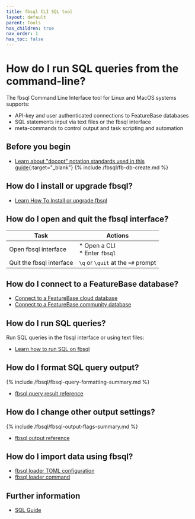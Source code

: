 ```yaml
---
title: fbsql CLI SQL tool
layout: default
parent: Tools
has_children: true
nav_order: 1
has_toc: false
---
```


# How do I run SQL queries from the command-line?

The fbsql Command Line Interface tool for Linux and MacOS systems supports:
* API-key and user authenticated connections to FeatureBase databases
* SQL statements input via text files or the fbsql interface
* meta-commands to control output and task scripting and automation

## Before you begin

* [Learn about "docopt" notation standards used in this guide](http://docopt.org/){:target="_blank"}
{% include /fbsql/fb-db-create.md %}

## How do I install or upgrade fbsql?

* [Learn How To Install or upgrade fbsql](/docs/tools/fbsql/fbsql-install)

## How do I open and quit the fbsql interface?

| Task | Actions |
|---|---|
| Open fbsql interface | * Open a CLI<br/>* Enter `fbsql` |
| Quit the fbsql interface | `\q` or `\quit` at the `=#` prompt |

## How do I connect to a FeatureBase database?

* [Connect to a FeatureBase cloud database](/docs/tools/fbsql/fbsql-connect-cloud-db)
* [Connect to a FeatureBase community database](/docs/tools/fbsql/fbsql-connect-com-db)

## How do I run SQL queries?

Run SQL queries in the fbsql interface or using text files:

* [Learn how to run SQL on fbsql](/docs/tools/fbsql/fbsql-running-sql)

## How do I format SQL query output?

{% include /fbsql/fbsql-query-formatting-summary.md %}

* [fbsql query result reference](/docs/tools/fbsql/fbsql-query-output-format)

## How do I change other output settings?

{% include /fbsql/fbsql-output-flags-summary.md %}

* [fbsql output reference](/docs/tools/fbsql/fbsql-config-output)

## How do I import data using fbsql?

* [fbsql loader TOML configuration](/docs/tools/fbsql/fbsql-loader-toml-config)
* [fbsql loader command](/docs/tools/fbsql/fbsql-loader-command)

## Further information

* [SQL Guide](/docs/sql-guide/sql-guide-home)
